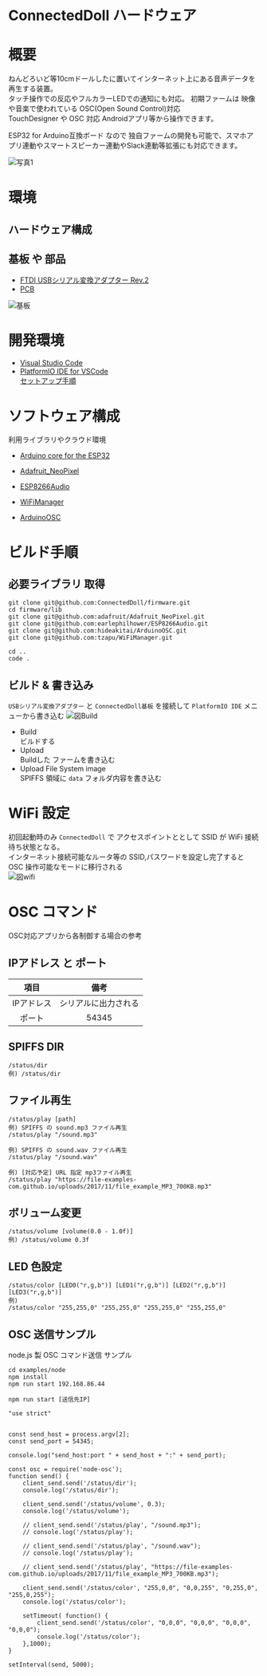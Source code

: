 # ConnectedDoll ハードウェア

# 概要
ねんどろいど等10cmドールしたに置いてインターネット上にある音声データを再生する装置。  
タッチ操作での反応やフルカラーLEDでの通知にも対応。
初期ファームは 映像や音楽で使われている OSC(Open Sound Control)対応  
TouchDesigner や OSC 対応 Androidアプリ等から操作できます。

ESP32 for Arduino互換ボード なので 独自ファームの開発も可能で、スマホアプリ連動やスマートスピーカー連動やSlack連動等拡張にも対応できます。

![写真1](./res/dummy.png)

# 環境

## ハードウェア構成　

## 基板 や 部品
- [FTDI USBシリアル変換アダプター Rev.2](https://www.switch-science.com/catalog/2782/)
- [PCB](https://github.com/ConnectedDoll/pcb)

![基板](/ConnectedDoll/pcb/res/circuit.png)

# 開発環境
- [Visual Studio Code](https://marketplace.visualstudio.com/)  
- [PlatformIO IDE for VSCode](https://platformio.org/platformio-ide)  
[セットアップ手順](https://platformio.org/install/ide?install=vscode)

# ソフトウェア構成　
利用ライブラリやクラウド環境
- [Arduino core for the ESP32](https://github.com/espressif/arduino-esp32)
- [Adafruit_NeoPixel](https://github.com/adafruit/Adafruit_NeoPixel)
- [ESP8266Audio](https://github.com/earlephilhower/ESP8266Audio)
- [WiFiManager](https://github.com/zhouhan0126/WIFIMANAGER-ESP32)

- [ArduinoOSC](https://github.com/hideakitai/ArduinoOSC)


# ビルド手順

## 必要ライブラリ 取得
```
git clone git@github.com:ConnectedDoll/firmware.git
cd firmware/lib
git clone git@github.com:adafruit/Adafruit_NeoPixel.git
git clone git@github.com:earlephilhower/ESP8266Audio.git
git clone git@github.com:hideakitai/ArduinoOSC.git
git clone git@github.com:tzapu/WiFiManager.git

cd ..
code .
```
## ビルド & 書き込み
`USBシリアル変換アダプター` と `ConnectedDoll基板` を接続して `PlatformIO IDE` メニューから書き込む
![図Build](./doc/build.png)  
- Build  
ビルドする
- Upload  
Buildした ファームを書き込む
- Upload File System image  
SPIFFS 領域に `data` フォルダ内容を書き込む 

# WiFi 設定
初回起動時のみ `ConnectedDoll` で アクセスポイントととして SSID が WiFi 接続待ち状態となる。  
インターネット接続可能なルータ等の SSID,パスワードを設定し完了すると OSC 操作可能なモードに移行される  
![図wifi](./doc/wifi.png)  

# OSC コマンド
OSC対応アプリから各制御する場合の参考  

## IPアドレス と ポート
|項目|備考|
|:--:|:--:|
|IPアドレス| シリアルに出力される |
|ポート| 54345 |

## SPIFFS DIR

```
/status/dir
例) /status/dir
```

## ファイル再生

```
/status/play [path]
例) SPIFFS の sound.mp3 ファイル再生  
/status/play "/sound.mp3"

例) SPIFFS の sound.wav ファイル再生  
/status/play "/sound.wav"

例) [対応予定] URL 指定 mp3ファイル再生
/status/play "https://file-examples-com.github.io/uploads/2017/11/file_example_MP3_700KB.mp3"
```

## ボリューム変更

```
/status/volume [volume(0.0 - 1.0f)]
例) /status/volume 0.3f
```

## LED 色設定

```
/status/color [LED0("r,g,b")] [LED1("r,g,b")] [LED2("r,g,b")] [LED3("r,g,b")]
例) 
/status/color "255,255,0" "255,255,0" "255,255,0" "255,255,0"
```

## OSC 送信サンプル
node.js 製 OSC コマンド送信 サンプル

```
cd examples/node
npm install
npm run start 192.168.86.44

npm run start [送信先IP]
```

```
"use strict"


const send_host = process.argv[2];
const send_port = 54345;

console.log("send_host:port " + send_host + ":" + send_port);

const osc = require('node-osc');
function send() {
    client_send.send('/status/dir');
    console.log('/status/dir');

    client_send.send('/status/volume', 0.3);
    console.log('/status/volume');

    // client_send.send('/status/play', "/sound.mp3");
    // console.log('/status/play');
    
    // client_send.send('/status/play', "/sound.wav");
    // console.log('/status/play');

    // client_send.send('/status/play', "https://file-examples-com.github.io/uploads/2017/11/file_example_MP3_700KB.mp3");

    client_send.send('/status/color', "255,0,0", "0,0,255", "0,255,0", "255,0,255");
    console.log('/status/color');

    setTimeout( function() {
        client_send.send('/status/color', "0,0,0", "0,0,0", "0,0,0", "0,0,0");
        console.log('/status/color');    
    },1000);
}

setInterval(send, 5000);
```